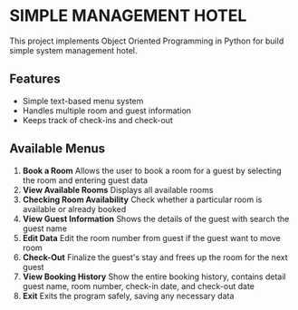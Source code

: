# SIMPLE MANAGEMENT HOTEL

This project implements Object Oriented Programming in Python for build simple system management hotel.

## Features
- Simple text-based menu system
- Handles multiple room and guest information
- Keeps track of check-ins and check-out

## Available Menus
1. **Book a Room**
   Allows the user to book a room for a guest by selecting the room and entering guest data
2. **View Available Rooms**
   Displays all available rooms
3. **Checking Room Availability**
   Check whether a particular room is available or already booked
4. **View Guest Information**
   Shows the details of the guest with search the guest name
5. **Edit Data**
   Edit the room number from guest if the guest want to move room
6. **Check-Out**
   Finalize the guest's stay and frees up the room for the next guest
7. **View Booking History**
   Show the entire booking history, contains detail guest name, room number, check-in date, and check-out date
9. **Exit**
   Exits the program safely, saving any necessary data

